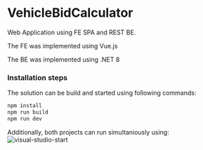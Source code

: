 # VehicleBidCalculator

Web Application using FE SPA and REST BE.

The FE was implemented using Vue.js

The BE was implemented using .NET 8


### Installation steps
The solution can be build and started using following commands:
```sh
npm install
npm run build
npm run dev
```

Additionally, both projects can run simultaniously using:
![visual-studio-start](https://github.com/user-attachments/assets/ddaba088-a3fc-41f3-85b6-b262a7e69d47)
